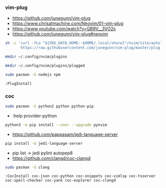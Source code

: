 ### vim-plug
- https://github.com/junegunn/vim-plug
- https://www.chrisatmachine.com/Neovim/01-vim-plug
- https://www.youtube.com/watch?v=QB9V__3VO2s
- https://github.com/junegunn/vim-plug#neovim
```sh
sh -c 'curl -fLo "${XDG_DATA_HOME:-$HOME/.local/share}"/nvim/site/autoload/plug.vim --create-dirs \
       https://raw.githubusercontent.com/junegunn/vim-plug/master/plug.vim'
```
```sh
mkdir ~/.config/nvim/plugins
```
```sh
mkdir ~/.config/nvim/plugins/plugged
```
```sh
sudo pacman -S nodejs npm
```
`:PlugInstall`
### coc
```sh
sudo pacman -S python2 python python-pip
```
- :help provider-python
```sh
python3 -m pip install --user --upgrade pynvim
```
- https://github.com/pappasam/jedi-language-server
```sh
pip install -U jedi-language-server
```
- pip list -> jedi pylint autopep8
- https://github.com/clangd/coc-clangd
```sh
sudo pacman -S clang
```
`:CocInstall coc-json coc-python coc-snippets coc-vimlsp coc-tsserver coc-spell-checker coc-yank coc-explorer coc-clangd`
